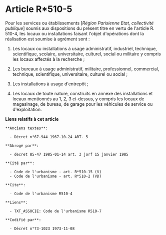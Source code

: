 # Article R*510-5

Pour les services ou établissements [*Région Parisienne Etat, collectivité publique*] soumis aux dispositions du présent
titre en vertu de l'article R. 510-4, les locaux ou installations faisant l'objet d'opérations dont la réalisation est
soumise à agrément sont :

1. Les locaux ou installations à usage administratif, industriel, technique, scientifique, scolaire, universitaire, culturel,
social ou militaire y compris les locaux affectés à la recherche ;

2. Les bureaux à usage administratif, militaire, professionnel, commercial, technique, scientifique, universitaire, culturel
ou social ;

3. Les installations à usage d'entrepôt ;

4. Les locaux de toute nature, construits en annexe des installations et locaux mentionnés au 1, 2, 3 ci-dessus, y compris
les locaux de magasinage, de bureau, de garage pour les véhicules de service ou d'exploitation.

**Liens relatifs à cet article**

	**Anciens textes**:

	  - Décret n°67-944 1967-10-24 ART. 5

	**Abrogé par**:

	  - decret 85-47 1985-01-14 art. 3 jorf 15 janvier 1985

	**Cité par**:

	  - Code de l'urbanisme - art. R*510-15 (V)
	  - Code de l'urbanisme - art. R*510-2 (VD)

	**Cite**:

	  - Code de l'urbanisme R510-4

	**Liens**:

	  - TXT_ASSOCIE: Code de l'urbanisme R510-7

	**Codifié par**:

	  - Décret n°73-1023 1973-11-08
